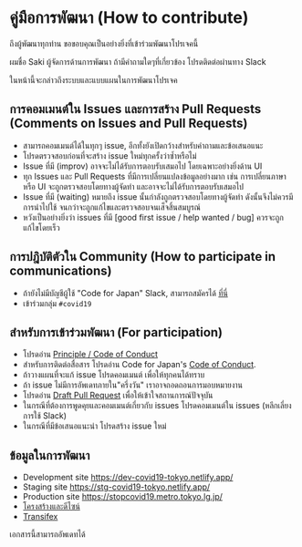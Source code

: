 # คู่มือการพัฒนา (How to contribute)

ถึงผู้พัฒนาทุกท่าน ขอขอบคุณเป็นอย่างยิ่งที่เข้าร่วมพัฒนาโปรเจคนี้

ผมชื่อ Saki ผู้จัดการด้านการพัฒนา ถ้ามีคำถามใดๆที่เกี่ยวข้อง โปรดติดต่อผ่านทาง Slack

ในหน้านี้จะกล่าวถึงระบบและแบบแผนในการพัฒนาโปรเจค

## การคอมเมนต์ใน Issues และการสร้าง Pull Requests (Comments on Issues and Pull Requests)
* สามารถคอมเมนต์ได้ในทุกๆ issue, อีกทั้งยังเปิดกว้างสำหรับคำถามและข้อเสนอแนะ
* โปรดตรวจสอบก่อนที่จะสร้าง issue ใหม่ทุกครั้งว่าซ้ำหรือไม่
* Issue ที่มี (improv) อาจจะไม่ได้รับการตอบรับเสมอไป โดยเฉพาะอย่างยิ่งด้าน UI
* ทุก Issues และ Pull Requests ที่มีการเปลี่ยนแปลงข้อมูลอย่างมาก เช่น การเปลี่ยนภาษาหรือ UI
จะถูกตรวจสอบโดยทางผู้จัดทำ และอาจจะไม่ได้รับการตอบรับเสมอไป
* Issue ที่มี (waiting) หมายถึง issue นั้นกำลังถูกตรวจสอบโดยทางผู้จัดทำ ดังนั้นจึงไม่ควรมีการนำไปใช้ จนกว่าจะถูกแก้ไขและตรวจสอบจนเส็จสิ้นสมบูรณ์
* หวังเป็นอย่างยิ่งว่า issues ที่มี [good first issue / help wanted / bug] ควรจะถูกแก้ไขโดยเร็ว

## การปฎิบัติตัวใน Community (How to participate in communications)
* ถ้ายังไม่มีบัญชีผู้ใช้ "Code for Japan" Slack, สามารถสมัครได้ [ที่นี่](https://cfjslackin.herokuapp.com/)
* เข้าร่วมกลุ่ม `#covid19`

## สำหรับการเข้าร่วมพัฒนา (For participation)
* โปรดอ่าน [Principle / Code of Conduct](./CODE_OF_CONDUCT.md)
* สำหรับการติดต่อสื่อสาร โปรดอ่าน Code for Japan's [Code of Conduct](https://github.com/codeforjapan/codeofconduct).
* ถ้าวางแผนที่จะแก้ issue โปรดคอมเมนต์ เพื่อให้ทุกคนได้ทราบ
* ถ้า issue ไม่มีการอัพเดทภายใน"ครึ่งวัน" เราอาจถอดถอนการมอบหมายงาน
* โปรดอ่าน [Draft Pull Request](https://help.github.com/en/github/collaborating-with-issues-and-pull-requests/about-pull-requests#draft-pull-requests) เพื่อให้เข้าใจสถานการณ์ปัจจุบัน
* ในกรณีที่ต้องการพูดคุยและคอมเมนต์เกี่ยวกับ issues โปรดคอมเมนต์ใน issues (หลีกเลี่ยงการใช้ Slack)
* ในกรณีที่มีข้อเสนอแนะนำ โปรดสร้าง issue ใหม่

## ข้อมูลในการพัฒนา
* Development site https://dev-covid19-tokyo.netlify.app/
* Staging site https://stg-covid19-tokyo.netlify.app/
* Production site https://stopcovid19.metro.tokyo.lg.jp/
* [โครงสร้างและดีไซน์](https://www.figma.com/file/V7vt80p2gauhdgTZeVNbgj/UI%E3%83%87%E3%82%B6%E3%82%A4%E3%83%B3?node-id=121%3A156)
* [Transifex](https://www.transifex.com/stopcovid19-tokyo/stopcovid19tokyo)

เอกสารนี้สามารถอัพเดทได้
